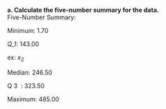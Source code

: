 **a. Calculate the five-number summary for the data.**  
Five-Number Summary:

Minimum: 1.70

*Q_1*: 143.00

 ex: $x_2$

Median: 246.50

Q 
3
​
 : 323.50

Maximum: 485.00
